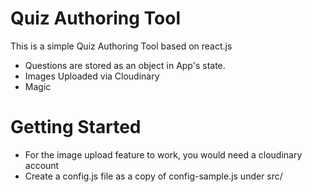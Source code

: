 # Quiz Authoring Tool

This is a simple Quiz Authoring Tool based on react.js

  - Questions are stored as an object in App's state.
  - Images Uploaded via Cloudinary
  - Magic

# Getting Started

  - For the image upload feature to work, you would need a cloudinary account
  - Create a config.js file as a copy of config-sample.js under src/
